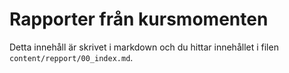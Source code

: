 ---
---
Rapporter från kursmomenten
=========================
Detta innehåll är skrivet i markdown och du hittar innehållet i filen `content/repport/00_index.md`.
